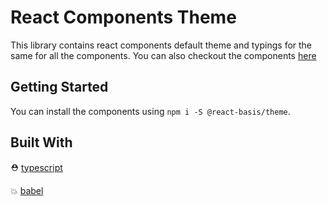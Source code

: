 # React Components Theme

This library contains react components default theme and typings for the same for all the components. You can also checkout the components [here](http://mukulbansal.com/react-basis)

## Getting Started

You can install the components using `npm i -S @react-basis/theme`.

## Built With

⛑ [typescript](https://www.typescriptlang.org/)

💥 [babel](https://babeljs.io/)
